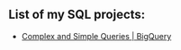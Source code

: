 ## List of my SQL projects:
 - [Complex and Simple Queries | BigQuery](https://github.com/sydibyd/SQL/tree/main/Complex%20query)
